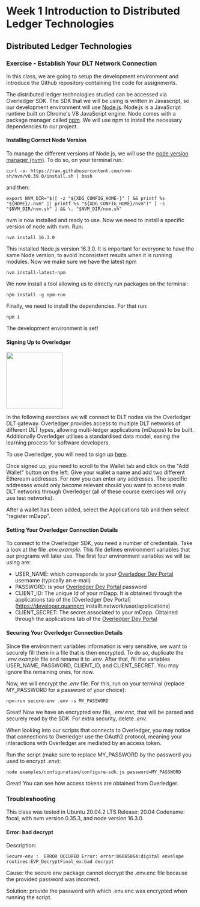 # Week 1 Introduction to Distributed Ledger Technologies

## Distributed Ledger Technologies

### Exercise - Establish Your DLT Network Connection

In this class, we are going to setup the development environment and introduce the Github repository containing the code for assignments. 

The distributed ledger technologies studied can be accessed via Overledger SDK. The SDK that we will be using is written in Javascript, so our development environment will use [Node.js](https://nodejs.org/en/). Node.js is a JavaScript runtime built on Chrome's V8 JavaScript engine. Node comes with a package manager called [npm](https://www.npmjs.com/). We will use npm to install the necessary dependencies to our project.


#### Installing Correct Node Version

To manage the different versions of Node.js, we will use the [node version manager (nvm)](https://github.com/nvm-sh/nvm). To do so, on your terminal run:

``curl -o- https://raw.githubusercontent.com/nvm-sh/nvm/v0.39.0/install.sh | bash
``

and then:

``export NVM_DIR="$([ -z "${XDG_CONFIG_HOME-}" ] && printf %s "${HOME}/.nvm" || printf %s "${XDG_CONFIG_HOME}/nvm")"
[ -s "$NVM_DIR/nvm.sh" ] && \. "$NVM_DIR/nvm.sh"``

nvm is now installed and ready to use. Now we need to install a specific version of node with nvm. Run:

``nvm install 16.3.0``

This installed Node.js version 16.3.0. It is important for everyone to have the same Node version, to avoid inconsistent results when it is running modules. Now we make sure we have the latest npm

``nvm install-latest-npm``

We now install a tool allowing us to directly run packages on the terminal:

``npm install -g npm-run``

Finally, we need to install the dependencies. For that run:

``npm i``

The development environment is set! 

#### Signing Up to Overledger


<img src="https://avatars1.githubusercontent.com/u/31103999?s=400&v=4" width="150">

In the following exercises we will connect to DLT nodes via the Overledger DLT gateway. Overledger provides access to multiple DLT networks of different DLT types, allowing multi-ledger applications (mDapps) to be built. Additionally Overledger utilises a standardised data model, easing the learning process for software developers.

To use Overledger, you will need to sign up [here](https://developer.quant.network/). 

Once signed up, you need to scroll to the Wallet tab and click on the "Add Wallet" button on the left. Give your wallet a name and add two different Ethereum addresses. For now you can enter any addresses. The specific addresses would only become relevant should you want to access main DLT networks through Overledger (all of these course exercises will only use test networks). 

After a wallet has been added, select the Applications tab and then select "register mDapp".

#### Setting Your Overledger Connection Details

To connect to the Overledger SDK, you need a number of credentials. Take a look at the file *.env.example.* This file defines environment variables that our programs will later use. The first four environment variables we will be using are:

- USER_NAME: which corresponds to your [Overledger Dev Portal](https://developer.quant.network/login) username (typically an e-mail)
- PASSWORD: is your [Overledger Dev Portal](https://developer.quant.network/login) password
- CLIENT_ID: The unique Id of your mDapp. It is obtained through the applications tab of the [Overledger Dev Portal](https://developer.quannpm installt.network/user/applications) 
- CLIENT_SECRET: The secret associated to your mDapp. Obtained through the applications tab of the [Overledger Dev Portal](https://developer.quant.network/user/applications) 


#### Securing Your Overledger Connection Details

Since the environment variables information is very sensitive, we want to securely fill them in a file that is then encrypted. To do so, duplicate the *.env.example* file and rename it to *.env*. After that, fill the variables USER_NAME, PASSWORD, CLIENT_ID, and CLIENT_SECRET. You may ignore the remaining ones, for now.

Now, we will encrypt the *.env* file. For this, run on your terminal (replace MY_PASSWORD for a password of your choice):

``npm-run secure-env .env -s MY_PASSWORD``

Great! Now we have an encrypted env file, *.env.enc*, that will be parsed and securely read by the SDK. For extra security, delete *.env*.

When looking into our scripts that connects to Overledger, you may notice that connections to Overledger use the OAuth2 protocol, meaning your interactions with Overledger are mediated by an access token.

Run the script (make sure to replace MY_PASSWORD by the password you used to encrypt *.env*):

``node examples/configuration/configure-sdk.js password=MY_PASSWORD``

Great! You can see how access tokens are obtained from Overledger.

### Troubleshooting
This class was tested in  Ubuntu 20.04.2 LTS Release: 20.04 Codename: focal, with nvm version 0.35.3, and node version 16.3.0. 

#### Error: bad decrypt 

Description:

``Secure-env :  ERROR OCCURED Error: error:06065064:digital envelope routines:EVP_DecryptFinal_ex:bad decrypt``

Cause: the secure env package cannot decrypt the .env.enc file because the provided password was incorrect.

Solution: provide the password with which .env.enc was encrypted when running the script.

